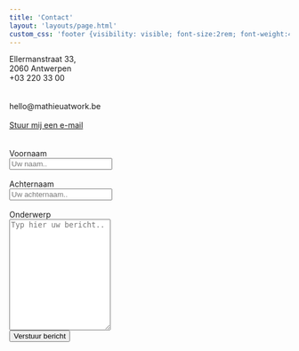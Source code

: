 ```yaml
---
title: 'Contact'
layout: 'layouts/page.html'
custom_css: 'footer {visibility: visible; font-size:2rem; font-weight:400;} div p {font-size:2rem;font-family: Roboto}'
---
```


<div id="grid">
  <div>
  Ellermanstraat 33,  <br>
  2060 Antwerpen  <br>
  +03 220 33 00
  <br><br><br>
  hello@mathieuatwork.be
  <br><br>
  <a id="mail" href="mailto:hello@mathieuatwork.be">Stuur mij een e-mail<a>
  </div>
  <br>
  <br>
  <form action="/action_page.php">
      <label for="fname">Voornaam</label>
      <br><input type="text" id="fname" name="firstname" placeholder="Uw naam..">
      <br>
      <br><label for="lname">Achternaam</label>
      <br><input type="text" id="lname" name="lastname" placeholder="Uw achternaam..">
      <br>
      <br><label for="subject">Onderwerp</label>
      <br><textarea id="subject" name="Your message" placeholder="Typ hier uw bericht.." style="height:200px"></textarea>
      <br><input type="submit" value="Verstuur bericht">
  </form>
</div>
